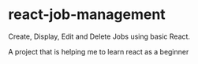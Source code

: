 # react-job-management
Create, Display, Edit and Delete Jobs using basic React.

A project that is helping me to learn react as a beginner
